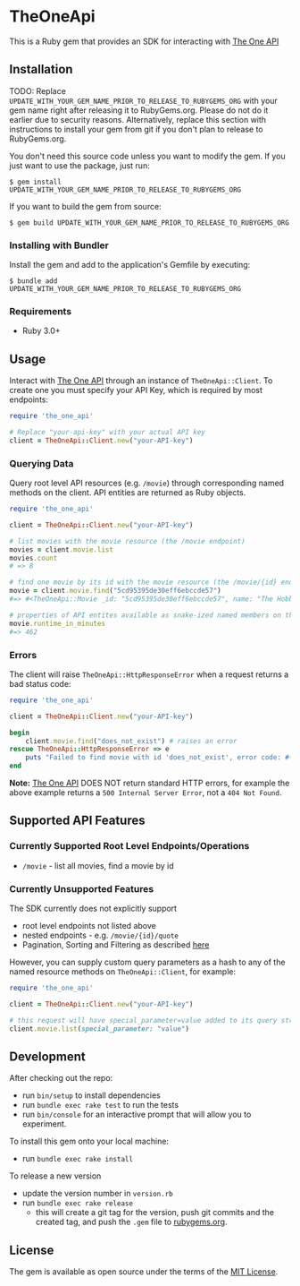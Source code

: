 # TheOneApi

This is a Ruby gem that provides an SDK for interacting with [The One API](https://the-one-api.dev/)

## Installation

TODO: Replace `UPDATE_WITH_YOUR_GEM_NAME_PRIOR_TO_RELEASE_TO_RUBYGEMS_ORG` with your gem name right after releasing it to RubyGems.org. Please do not do it earlier due to security reasons. Alternatively, replace this section with instructions to install your gem from git if you don't plan to release to RubyGems.org.

You don't need this source code unless you want to modify the gem. If you just want to use the package, just run:

    $ gem install UPDATE_WITH_YOUR_GEM_NAME_PRIOR_TO_RELEASE_TO_RUBYGEMS_ORG


If you want to build the gem from source:

    $ gem build UPDATE_WITH_YOUR_GEM_NAME_PRIOR_TO_RELEASE_TO_RUBYGEMS_ORG

### Installing with Bundler

Install the gem and add to the application's Gemfile by executing:

    $ bundle add UPDATE_WITH_YOUR_GEM_NAME_PRIOR_TO_RELEASE_TO_RUBYGEMS_ORG

### Requirements

+ Ruby 3.0+

## Usage

Interact with [The One API](https://the-one-api.dev/) through an instance of `TheOneApi::Client`. To create one you must specify your API Key, which is required by most endpoints:

```ruby
require 'the_one_api'

# Replace "your-api-key" with your actual API key
client = TheOneApi::Client.new("your-API-key")
```

### Querying Data

Query root level API resources (e.g. `/movie`) through corresponding named methods on the client. API entities are returned as Ruby objects.

```ruby
require 'the_one_api'

client = TheOneApi::Client.new("your-API-key")

# list movies with the movie resource (the /movie endpoint)
movies = client.movie.list
movies.count
# => 8

# find one movie by its id with the movie resource (the /movie/{id} endpoint)
movie = client.movie.find("5cd95395de30eff6ebccde57")
#=> #<TheOneApi::Movie _id: "5cd95395de30eff6ebccde57", name: "The Hobbit Se..

# properties of API entites available as snake-ized named members on the returned objects
movie.runtime_in_minutes
#=> 462

```

### Errors

The client will raise `TheOneApi::HttpResponseError` when a request returns a bad status code:

```ruby
require 'the_one_api'

client = TheOneApi::Client.new("your-API-key")

begin
    client.movie.find("does_not_exist") # raises an error
rescue TheOneApi::HttpResponseError => e
    puts "Failed to find movie with id 'does_not_exist', error code: #{e.status}, error: #{e.message}"
end
```

**Note:** [The One API](https://the-one-api.dev/) DOES NOT return standard HTTP errors, for example the above example returns a `500 Internal Server Error`, not a `404 Not Found`.

## Supported API Features

### Currently Supported Root Level Endpoints/Operations

+ `/movie` - list all movies, find a movie by id

### Currently Unsupported Features

The SDK currently does not explicitly support
+ root level endpoints not listed above
+ nested endpoints - e.g. `/movie/{id}/quote`
+ Pagination, Sorting and Filtering as described [here](https://the-one-api.dev/documentation#5)

However, you can supply custom query parameters as a hash to any of the named resource methods on `TheOneApi::Client`, for example:

```ruby
require 'the_one_api'

client = TheOneApi::Client.new("your-API-key")

# this request will have special_parameter=value added to its query string
client.movie.list(special_parameter: "value")
```


## Development

After checking out the repo:
+ run `bin/setup` to install dependencies
+ run `bundle exec rake test` to run the tests
+ run `bin/console` for an interactive prompt that will allow you to experiment.

To install this gem onto your local machine:
+ run `bundle exec rake install`

To release a new version
+ update the version number in `version.rb`
+ run `bundle exec rake release`
    * this will create a git tag for the version, push git commits and the created tag, and push the `.gem` file to [rubygems.org](https://rubygems.org).

<!-- ## Contributing

Bug reports and pull requests are welcome on GitHub at https://github.com/[USERNAME]/the_one_api. -->

## License

The gem is available as open source under the terms of the [MIT License](https://opensource.org/licenses/MIT).
